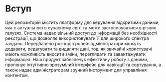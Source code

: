 # Вступ

Цей репозиторій містить платформу для керування відкритими даними, яка є актуальною в сучасному світі та може застосовуватися в різних галузях. Система надає вільний доступ до інформації без необхідності реєстрації, що дозволяє використовувати її для широкого спектра завдань. Передбачено розподіл ролей: адміністратори можуть додавати, редагувати та видаляти дані, тоді як звичайні користувачі мають можливість вносити зміни, переглядати та завантажувати інформацію. Наш продукт забезпечує ефективну роботу з даними, пропонує інтуїтивно зрозумілий інтерфейс для навігації та сортування, а також надає адміністраторам зручний інструмент для управління контентом.

